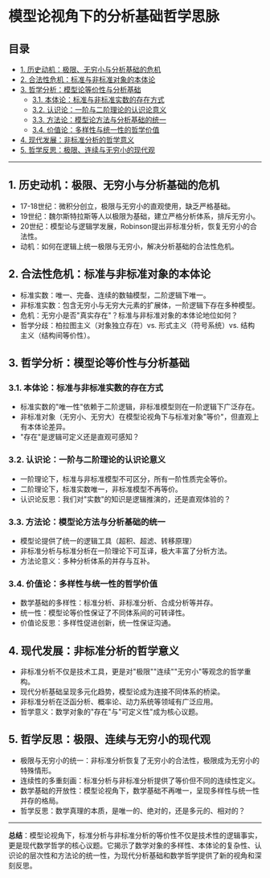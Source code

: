# 模型论视角下的分析基础哲学思脉

## 目录
- [1. 历史动机：极限、无穷小与分析基础的危机](#1-历史动机极限无穷小与分析基础的危机)
- [2. 合法性危机：标准与非标准对象的本体论](#2-合法性危机标准与非标准对象的本体论)
- [3. 哲学分析：模型论等价性与分析基础](#3-哲学分析模型论等价性与分析基础)
  - [3.1. 本体论：标准与非标准实数的存在方式](#31-本体论标准与非标准实数的存在方式)
  - [3.2. 认识论：一阶与二阶理论的认识论意义](#32-认识论一阶与二阶理论的认识论意义)
  - [3.3. 方法论：模型论方法与分析基础的统一](#33-方法论模型论方法与分析基础的统一)
  - [3.4. 价值论：多样性与统一性的哲学价值](#34-价值论多样性与统一性的哲学价值)
- [4. 现代发展：非标准分析的哲学意义](#4-现代发展非标准分析的哲学意义)
- [5. 哲学反思：极限、连续与无穷小的现代观](#5-哲学反思极限连续与无穷小的现代观)

---

## 1. 历史动机：极限、无穷小与分析基础的危机

- 17-18世纪：微积分创立，极限与无穷小的直观使用，缺乏严格基础。
- 19世纪：魏尔斯特拉斯等人以极限为基础，建立严格分析体系，排斥无穷小。
- 20世纪：模型论与逻辑学发展，Robinson提出非标准分析，恢复无穷小的合法性。
- 动机：如何在逻辑上统一极限与无穷小，解决分析基础的合法性危机。

## 2. 合法性危机：标准与非标准对象的本体论

- 标准实数：唯一、完备、连续的数轴模型，二阶逻辑下唯一。
- 非标准实数：包含无穷小与无穷大元素的扩展体，一阶逻辑下存在多种模型。
- 危机：无穷小是否"真实存在"？标准与非标准对象的本体论地位如何？
- 哲学分歧：柏拉图主义（对象独立存在）vs. 形式主义（符号系统）vs. 结构主义（结构间等价性）。

## 3. 哲学分析：模型论等价性与分析基础

### 3.1. 本体论：标准与非标准实数的存在方式
- 标准实数的"唯一性"依赖于二阶逻辑，非标准模型则在一阶逻辑下广泛存在。
- 非标准对象（无穷小、无穷大）在模型论视角下与标准对象"等价"，但直观上有本体论差异。
- "存在"是逻辑可定义还是直观可感知？

### 3.2. 认识论：一阶与二阶理论的认识论意义
- 一阶理论下，标准与非标准模型不可区分，所有一阶性质完全等价。
- 二阶理论下，标准实数唯一，非标准模型不再等价。
- 认识论反思：我们对"实数"的知识是逻辑推演的，还是直观体验的？

### 3.3. 方法论：模型论方法与分析基础的统一
- 模型论提供了统一的逻辑工具（超积、超滤、转移原理）
- 非标准分析与标准分析在一阶理论下可互译，极大丰富了分析方法。
- 方法论意义：多种分析体系的并存与互补。

### 3.4. 价值论：多样性与统一性的哲学价值
- 数学基础的多样性：标准分析、非标准分析、合成分析等并存。
- 统一性：模型论等价性保证了不同体系间的可转译性。
- 价值论反思：多样性促进创新，统一性保证沟通。

## 4. 现代发展：非标准分析的哲学意义

- 非标准分析不仅是技术工具，更是对"极限""连续""无穷小"等观念的哲学重构。
- 现代分析基础呈现多元化趋势，模型论成为连接不同体系的桥梁。
- 非标准分析在泛函分析、概率论、动力系统等领域有广泛应用。
- 哲学意义：数学对象的"存在"与"可定义性"成为核心议题。

## 5. 哲学反思：极限、连续与无穷小的现代观

- 极限与无穷小的统一：非标准分析恢复了无穷小的合法性，极限成为无穷小的特殊情形。
- 连续性的多重刻画：标准分析与非标准分析提供了等价但不同的连续性定义。
- 数学基础的开放性：模型论视角下，数学基础不再唯一，呈现多样性与统一性并存的格局。
- 哲学反思：数学真理的本质，是唯一的、绝对的，还是多元的、相对的？

---

**总结**：模型论视角下，标准分析与非标准分析的等价性不仅是技术性的逻辑事实，更是现代数学哲学的核心议题。它揭示了数学对象的多样性、本体论的复杂性、认识论的层次性和方法论的统一性，为现代分析基础和数学哲学提供了新的视角和深刻反思。 